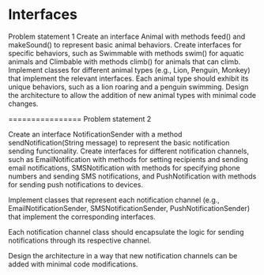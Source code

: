 
# Interfaces
Problem statement 1 Create an interface Animal with methods feed() and makeSound() to represent basic animal behaviors. Create interfaces for specific behaviors, such as Swimmable with methods swim() for aquatic animals and Climbable with methods climb() for animals that can climb. Implement classes for different animal types (e.g., Lion, Penguin, Monkey) that implement the relevant interfaces. Each animal type should exhibit its unique behaviors, such as a lion roaring and a penguin swimming. Design the architecture to allow the addition of new animal types with minimal code changes.

================ Problem statement 2

Create an interface NotificationSender with a method sendNotification(String message) to represent the basic notification sending functionality. Create interfaces for different notification channels, such as EmailNotification with methods for setting recipients and sending email notifications, SMSNotification with methods for specifying phone numbers and sending SMS notifications, and PushNotification with methods for sending push notifications to devices.

Implement classes that represent each notification channel (e.g., EmailNotificationSender, SMSNotificationSender, PushNotificationSender) that implement the corresponding interfaces.

Each notification channel class should encapsulate the logic for sending notifications through its respective channel.

Design the architecture in a way that new notification channels can be added with minimal code modifications.